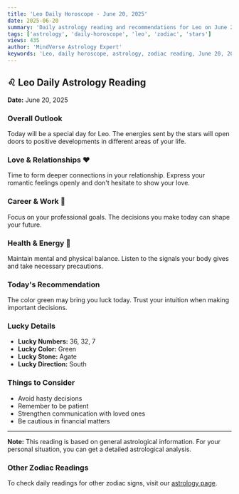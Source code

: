 ```yaml
---
title: 'Leo Daily Horoscope - June 20, 2025'
date: 2025-06-20
summary: 'Daily astrology reading and recommendations for Leo on June 20, 2025.'
tags: ['astrology', 'daily-horoscope', 'leo', 'zodiac', 'stars']
views: 435
author: 'MindVerse Astrology Expert'
keywords: 'Leo, daily horoscope, astrology, zodiac reading, June 20, 2025'
---
```


## ♌ Leo Daily Astrology Reading

**Date:** June 20, 2025

### Overall Outlook

Today will be a special day for Leo. The energies sent by the stars will open doors to positive developments in different areas of your life.

### Love & Relationships ❤️

Time to form deeper connections in your relationship. Express your romantic feelings openly and don't hesitate to show your love.

### Career & Work 💼

Focus on your professional goals. The decisions you make today can shape your future.

### Health & Energy 🌟

Maintain mental and physical balance. Listen to the signals your body gives and take necessary precautions.

### Today's Recommendation

The color green may bring you luck today. Trust your intuition when making important decisions.

### Lucky Details

- **Lucky Numbers:** 36, 32, 7
- **Lucky Color:** Green
- **Lucky Stone:** Agate
- **Lucky Direction:** South

### Things to Consider

- Avoid hasty decisions
- Remember to be patient
- Strengthen communication with loved ones
- Be cautious in financial matters

---

**Note:** This reading is based on general astrological information. For your personal situation, you can get a detailed astrological analysis.

### Other Zodiac Readings

To check daily readings for other zodiac signs, visit our [astrology page](https://www.mindversedaily.com/en).
